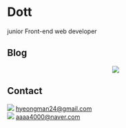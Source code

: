 # Dott

junior Front-end web developer



## Blog

<p align="center">
<a href="https://www.notion.so/Dott-21d0ef2d8cca42efba9b246142a0bb60"><img src="https://img.shields.io/badge/Notion-000000?style=for-the-badge&logo=Notion&logoColor=white"></a>

## Contact

<img src="https://img.shields.io/badge/G_mail-EA4335?style=flat-square&logo=Gmail&logoColor=white"> hyeongman24@gmail.com</br>
<img src="https://img.shields.io/badge/naver-03C75A?style=flat-square&logo=naver&logoColor=white"> aaaa4000@naver.com

